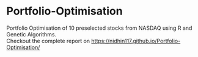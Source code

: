 # Portfolio-Optimisation
Portfolio Optimisation of 10 preselected stocks from NASDAQ using R and Genetic Algorithms. <br/>
Checkout the complete report on https://nidhin117.github.io/Portfolio-Optimisation/
